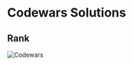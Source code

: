 # Codewars Solutions

## Rank
![Codewars](https://www.codewars.com/users/GomezAnthony/badges/large)


